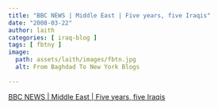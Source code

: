 ```yaml
---
title: "BBC NEWS | Middle East | Five years, five Iraqis"
date: "2008-03-22"
author: laith
categories: [ iraq-blog ]
tags: [ fbtny ]
image:
  path: assets/laith/images/fbtn.jpg
  alt: From Baghdad To New York Blogs
  
---
```


[BBC NEWS | Middle East | Five years, five Iraqis](https://news.bbc.co.uk/2/hi/middle_east/7305270.stm)
